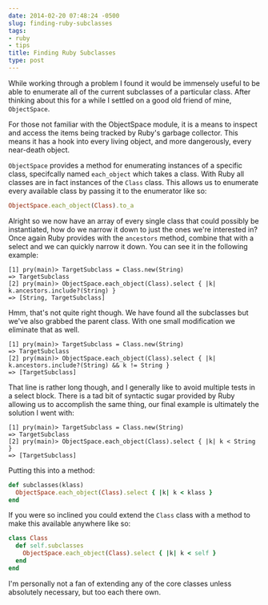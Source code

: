 ```yaml
---
date: 2014-02-20 07:48:24 -0500
slug: finding-ruby-subclasses
tags:
- ruby
- tips
title: Finding Ruby Subclasses
type: post
---
```


While working through a problem I found it would be immensely useful to be able
to enumerate all of the current subclasses of a particular class. After
thinking about this for a while I settled on a good old friend of mine,
`ObjectSpace`.

For those not familiar with the ObjectSpace module, it is a means to inspect
and access the items being tracked by Ruby's garbage collector. This means it
has a hook into every living object, and more dangerously, every near-death
object.

`ObjectSpace` provides a method for enumerating instances of a specific class,
specifcally named `each_object` which takes a class. With Ruby all classes are
in fact instances of the `Class` class. This allows us to enumerate every
available class by passing it to the enumerator like so:

```ruby
ObjectSpace.each_object(Class).to_a
```

Alright so we now have an array of every single class that could possibly be
instantiated, how do we narrow it down to just the ones we're interested in?
Once again Ruby provides with the `ancestors` method, combine that with a
select and we can quickly narrow it down. You can see it in the following
example:

```
[1] pry(main)> TargetSubclass = Class.new(String)
=> TargetSubclass
[2] pry(main)> ObjectSpace.each_object(Class).select { |k| k.ancestors.include?(String) }
=> [String, TargetSubclass]
```

Hmm, that's not quite right though. We have found all the subclasses but we've
also grabbed the parent class. With one small modification we eliminate that as
well.

```
[1] pry(main)> TargetSubclass = Class.new(String)
=> TargetSubclass
[2] pry(main)> ObjectSpace.each_object(Class).select { |k| k.ancestors.include?(String) && k != String }
=> [TargetSubclass]
```

That line is rather long though, and I generally like to avoid multiple tests
in a select block. There is a tad bit of syntactic sugar provided by Ruby
allowing us to accomplish the same thing, our final example is ultimately the
solution I went with:

```
[1] pry(main)> TargetSubclass = Class.new(String)
=> TargetSubclass
[2] pry(main)> ObjectSpace.each_object(Class).select { |k| k < String }
=> [TargetSubclass]
```

Putting this into a method:

```ruby
def subclasses(klass)
  ObjectSpace.each_object(Class).select { |k| k < klass }
end
```

If you were so inclined you could extend the `Class` class with a method to
make this available anywhere like so:

```ruby
class Class
  def self.subclasses
    ObjectSpace.each_object(Class).select { |k| k < self }
  end
end
```

I'm personally not a fan of extending any of the core classes unless absolutely
necessary, but too each there own.
